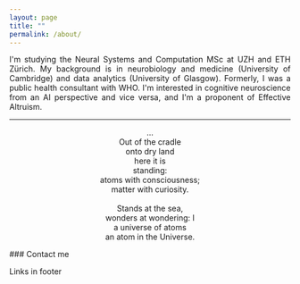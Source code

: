 ```yaml
---
layout: page
title: ""
permalink: /about/
---
```

<div style="text-align: justify"> I'm studying the Neural Systems and Computation MSc at UZH and ETH Zürich. My background is in neurobiology and medicine (University of Cambridge) and data analytics (University of Glasgow). Formerly, I was a public health consultant with WHO. I'm interested in cognitive neuroscience from an AI perspective and vice versa, and I'm a proponent of Effective Altruism.
</div>
<hr>
<p align="center">
...<br/>   
Out of the cradle<br/>  
onto dry land<br/> 
here it is<br/>   
standing:<br/>   
atoms with consciousness;<br/>  
matter with curiosity.<br/>   
<br/> 
Stands at the sea,<br/>   
wonders at wondering: I<br/>   
a universe of atoms<br/>   
an atom in the Universe.<br/>   
</p>
### Contact me

Links in footer
